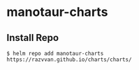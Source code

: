 # manotaur-charts

## Install Repo

```
$ helm repo add manotaur-charts https://razvvan.github.io/charts/charts/
```
